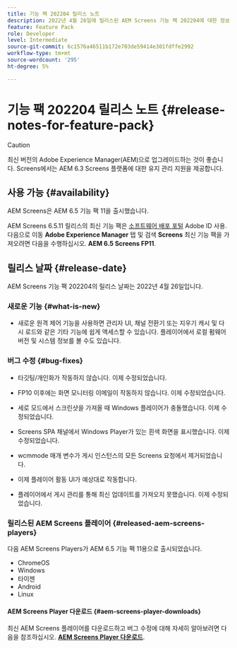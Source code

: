 ```yaml
---
title: 기능 팩 202204 릴리스 노트
description: 2022년 4월 26일에 릴리스된 AEM Screens 기능 팩 202204에 대한 정보를 보려면 이 페이지를 따르십시오.
feature: Feature Pack
role: Developer
level: Intermediate
source-git-commit: 6c1576a46511b172e703de59414e301fdffe2992
workflow-type: tm+mt
source-wordcount: '295'
ht-degree: 5%

---
```


# 기능 팩 202204 릴리스 노트 {#release-notes-for-feature-pack}

>[!CAUTION]
>최신 버전의 Adobe Experience Manager(AEM)으로 업그레이드하는 것이 좋습니다. Screens에서는 AEM 6.3 Screens 플랫폼에 대한 유지 관리 지원을 제공합니다.

## 사용 가능 {#availability}

AEM Screens은 AEM 6.5 기능 팩 11을 출시했습니다.

AEM Screens 6.5.11 릴리스의 최신 기능 팩은 [소프트웨어 배포 포털](https://experience.adobe.com/#/downloads/content/software-distribution/en/aem.html) Adobe ID 사용. 다음으로 이동 **Adobe Experience Manager** 탭 및 검색 **Screens** 최신 기능 팩을 가져오려면 다음을 수행하십시오. **AEM 6.5 Screens FP11**.

## 릴리스 날짜 {#release-date}

AEM Screens 기능 팩 202204의 릴리스 날짜는 2022년 4월 26일입니다.

### 새로운 기능 {#what-is-new}

* 새로운 원격 제어 기능을 사용하면 관리자 UI, 채널 전환기 또는 지우기 캐시 및 다시 로드와 같은 기타 기능에 쉽게 액세스할 수 있습니다. 플레이어에서 로컬 펌웨어 버전 및 시스템 정보를 볼 수도 있습니다.

### 버그 수정 {#bug-fixes}

* 타깃팅/개인화가 작동하지 않습니다. 이제 수정되었습니다.

* FP10 이후에는 화면 모니터링 이메일이 작동하지 않습니다. 이제 수정되었습니다.

* 세로 모드에서 스크린샷을 가져올 때 Windows 플레이어가 충돌했습니다. 이제 수정되었습니다.

* Screens SPA 채널에서 Windows Player가 있는 흰색 화면을 표시했습니다. 이제 수정되었습니다.

* wcmmode 매개 변수가 게시 인스턴스의 모든 Screens 요청에서 제거되었습니다.

* 이제 플레이어 활동 UI가 예상대로 작동합니다.

* 플레이어에서 게시 관리를 통해 최신 업데이트를 가져오지 못했습니다. 이제 수정되었습니다.

### 릴리스된 AEM Screens 플레이어 {#released-aem-screens-players}

다음 AEM Screens Players가 AEM 6.5 기능 팩 11용으로 출시되었습니다.

* ChromeOS
* Windows
* 타이젠
* Android
* Linux

#### AEM Screens Player 다운로드  {#aem-screens-player-downloads}

최신 AEM Screens 플레이어를 다운로드하고 버그 수정에 대해 자세히 알아보려면 다음을 참조하십시오. **[AEM Screens Player 다운로드](https://download.macromedia.com/screens/index.html)**.
